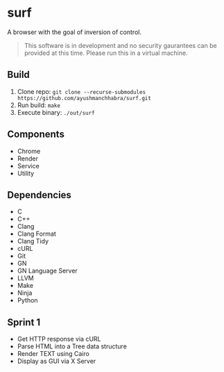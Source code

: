 # surf

A browser with the goal of inversion of control.

> This software is in development and no security gaurantees can be provided at this time. Please run this in a virtual machine.

## Build

1. Clone repo: `git clone --recurse-submodules https://github.com/ayushmanchhabra/surf.git`
1. Run build: `make`
1. Execute binary: `./out/surf`

## Components

- Chrome
- Render
- Service
- Utility

## Dependencies

- C
- C++
- Clang
- Clang Format
- Clang Tidy
- cURL
- Git
- GN
- GN Language Server
- LLVM
- Make
- Ninja
- Python

## Sprint 1

- Get HTTP response via cURL
- Parse HTML into a Tree data structure
- Render TEXT using Cairo
- Display as GUI via X Server
 